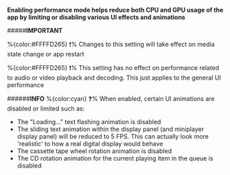 **Enabling performance mode helps reduce both CPU and GPU usage of the app by limiting or disabling various UI effects and animations**

#####__IMPORTANT__

%{color:#FFFFD265} ❗% Changes to this setting will take effect on media state change or app restart

%{color:#FFFFD265} ❗% This setting has no effect on performance related to audio or video playback and decoding. This just applies to the general UI performance

######__INFO__
 %{color:cyan} ❓% When enabled, certain UI animations are disabled or limited such as:

+ The "Loading..." text flashing animation is disabled
+ The sliding text animation within the display panel (and miniplayer display panel) will be reduced to 5 FPS. This can actually look more 'realistic' to how a real digital display would behave
+ The cassette tape wheel rotation animation is disabled
+ The CD rotation animation for the current playing item in the queue is disabled